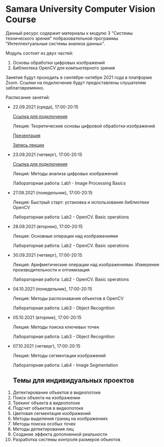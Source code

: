 # Samara University Computer Vision Course

Данный ресурс содержит материалы к модулю 3 "Системы технического зрения" побразовательной программы "Интеллектуальные системы анализа данных".

Модуль состоит из двух частей:
1. Основы обработки цифровых изображений
2. Библиотека OpenCV для компьютерного зрения

Занятия будут проходить в сентябре-октябре 2021 года в платформе Zoom. Ссылки на подключение будут предоставлены слушателям заблаговременно.

Расписание занятий:
- 22.09.2021 (среда), 17:00-20:15

  [Ссылка для подключения](https://zoom.us/j/96334132201?pwd=MGIwWU5uWThLVXMyUTRpa3hSdE9DQT09)
  
  Лекция: Теоретические основы цифровой обработки изображений
  
  [Презентация](https://github.com/PavelYakimov/dpo-cv/files/7216049/_.1.pdf)
  
  [Запись лекции](https://1drv.ms/v/s!AvM8VWt8XD6Kic09qrRRLDVVYnGWzg?e=OLb11X)
 
- 23.09.2021 (четверг), 17:00-20:15 

  [Ссылка для подключения](https://zoom.us/j/98335688074?pwd=U1REanpBS2wvVGV5NjNoVm9IMlFmUT09)
  
  Лекция: Методы анализа цифровых изображений

  Лабораторная работа: Lab1 - Image Processing Basics

- 27.09.2021 (понедельник), 17:00-20:15 

  Лекция: Быстрый старт: установка и использование библиотеки OpenCV

  Лабораторная работа: Lab2 - OpenCV. Basic operations

- 28.09.2021 (вторник), 17:00-20:15 

  Лекция: Основные операции над изображениями

  Лабораторная работа: Lab2 - OpenCV. Basic operations

- 30.09.2021 (четверг), 17:00-20:15 

  Лекция: Арифметические операции над изображениями. Измерение производительности и оптимизация

  Лабораторная работа: Lab2 - OpenCV. Basic operations

- 04.10.2021 (понедельник), 17:00-20:15 

  Лекция: Методы распознавания объектов в OpenCV

  Лабораторная работа: Lab3 - Object Recognition

- 05.10.2021 (вторник), 17:00-20:15 

  Лекция: Методы поиска ключевых точек

  Лабораторная работа: Lab3 - Object Recognition

- 07.10.2021 (четверг), 17:00-20:15 

  Лекция: Методы сегментации изображений

  Лабораторная работа: Lab4 - Image Segmentation
  
  ## Темы для индивидуальных проектов
1.	Детектирование объектов в видеопотоке
2.	Поиск объекта на изображении
3.	Трекинг объекта в видеопотоке
4.	Подсчет объектов в видеопотоке
5.	Цветовая сегментация изображений
6.	Методы выделения границ на изображениях
7.	Методы поиска особых точек
8.	Методы детектирования лиц
9.	Создание эффекта дополненной реальности
10.	Разработка системы контроля размеров объектов

